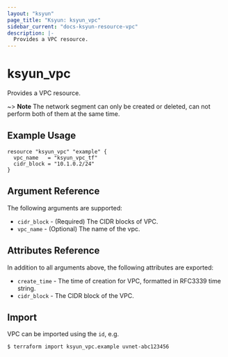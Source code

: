 ```yaml
---
layout: "ksyun"
page_title: "Ksyun: ksyun_vpc"
sidebar_current: "docs-ksyun-resource-vpc"
description: |-
  Provides a VPC resource.
---
```


# ksyun_vpc

Provides a VPC resource.

~> **Note**  The network segment can only be created or deleted, can not perform both of them at the same time.
## Example Usage

```hcl
resource "ksyun_vpc" "example" {
  vpc_name   = "ksyun_vpc_tf"
  cidr_block = "10.1.0.2/24"
}
```

## Argument Reference

The following arguments are supported:

* `cidr_block` - (Required) The CIDR blocks of VPC.
* `vpc_name` - (Optional) The name of the vpc.

## Attributes Reference

In addition to all arguments above, the following attributes are exported:

* `create_time` - The time of creation for VPC, formatted in RFC3339 time string.
* `cidr_block` - The CIDR block of the VPC.

## Import

VPC can be imported using the `id`, e.g.

```
$ terraform import ksyun_vpc.example uvnet-abc123456
```